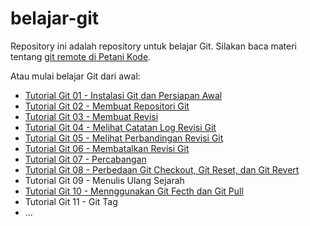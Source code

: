 # belajar-git
 
 Repository ini adalah repository untuk belajar Git. Silakan baca materi tentang [git remote di Petani Kode](https://www.petanikode.com/git-remote).
 
 Atau mulai belajar Git dari awal:
 
 - [Tutorial Git 01 - Instalasi Git dan Persiapan Awal](https://www.petanikode.com/git-install/)
 - [Tutorial Git 02 - Membuat Repositori Git](https://www.petanikode.com/git-init/)
 - [Tutorial Git 03 - Membuat Revisi](https://www.petanikode.com/git-commit/)
 - [Tutorial Git 04 - Melihat Catatan Log Revisi Git](https://www.petanikode.com/git-log/)
 - [Tutorial Git 05 - Melihat Perbandingan Revisi Git](https://www.petanikode.com/git-diff/)
 - [Tutorial Git 06 - Membatalkan Revisi Git](https://www.petanikode.com/git-membatalkan-revisi/)
 - [Tutorial Git 07 - Percabangan](https://www.petanikode.com/git-branch/)
 - [Tutorial Git 08 - Perbedaan Git Checkout, Git Reset, dan Git Revert](https://www.petanikode.com/git-checkout-reset-revert/)
 - Tutorial Git 09 - Menulis Ulang Sejarah
 - [Tutorial Git 10 - Mennggunakan Git Fecth dan Git Pull](https://www.petanikode.com/git-remote/)
 - Tutorial Git 11 - Git Tag
 - ...

